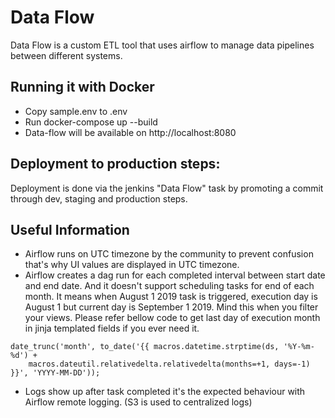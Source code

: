 # Data Flow

Data Flow is a custom ETL tool that uses airflow to manage data pipelines between different systems.


## Running it with Docker

- Copy sample.env to .env
- Run docker-compose up --build
- Data-flow will be available on http://localhost:8080


## Deployment to production steps:
Deployment is done via the jenkins "Data Flow" task by promoting a commit through dev, staging and production steps.


## Useful Information

- Airflow runs on UTC timezone by the community to prevent confusion that's why UI values are displayed in UTC timezone.
- Airflow creates a dag run for each completed interval between start date and end date. And it doesn't support scheduling tasks for end of each month. It means when August 1 2019 task is triggered, execution day is August 1 but current day is September 1 2019. Mind this when you filter your views. Please refer bellow code to get last day of execution month in jinja templated fields if you ever need it.
```
date_trunc('month', to_date('{{ macros.datetime.strptime(ds, '%Y-%m-%d') +
	macros.dateutil.relativedelta.relativedelta(months=+1, days=-1) }}', 'YYYY-MM-DD'));
```
- Logs show up after task completed it's the expected behaviour with Airflow remote logging. (S3 is used to centralized logs)
